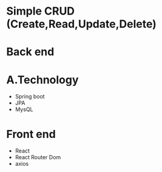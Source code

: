 # Simple CRUD (Create,Read,Update,Delete)


# Back end

# A.Technology
- Spring boot 
- JPA
- MysQL


# Front end
- React 
- React Router Dom
- axios 

